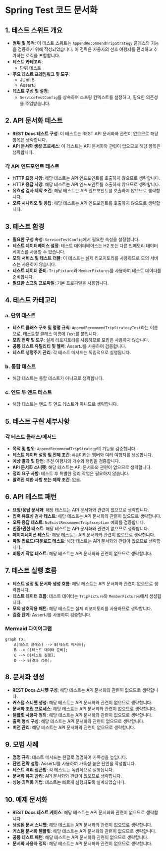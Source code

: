 
# Spring Test 코드 문서화

## 1. 테스트 스위트 개요
- **범위 및 목적**: 이 테스트 스위트는 `AppendRecommendTripStrategy` 클래스의 기능을 검증하기 위해 작성되었습니다. 이 전략은 사용자의 선호 여행지를 관리하고 추가하는 로직을 포함합니다.
- **테스트 카테고리**: 
  - 단위 테스트
- **주요 테스트 프레임워크 및 도구**: 
  - JUnit 5
  - AssertJ
- **테스트 구성 및 설정**: 
  - `ServiceTestConfig`를 상속하여 스프링 컨텍스트를 설정하고, 필요한 의존성을 주입받습니다.

## 2. API 문서화 테스트
- **REST Docs 테스트 구성**: 이 테스트는 REST API 문서화와 관련이 없으므로 해당 항목은 생략합니다.
- **API 문서화 생성 프로세스**: 이 테스트는 API 문서화와 관련이 없으므로 해당 항목은 생략합니다.

### 각 API 엔드포인트 테스트
- **HTTP 요청 사양**: 해당 테스트는 API 엔드포인트를 호출하지 않으므로 생략합니다.
- **HTTP 응답 사양**: 해당 테스트는 API 엔드포인트를 호출하지 않으므로 생략합니다.
- **유효성 검사 제약 조건**: 해당 테스트는 API 엔드포인트를 호출하지 않으므로 생략합니다.
- **오류 시나리오 및 응답**: 해당 테스트는 API 엔드포인트를 호출하지 않으므로 생략합니다.

## 3. 테스트 환경
- **필요한 구성 속성**: `ServiceTestConfig`에서 필요한 속성을 설정합니다.
- **테스트 데이터베이스 설정**: 테스트 데이터베이스는 H2 또는 다른 인메모리 데이터베이스를 사용할 수 있습니다.
- **모의 서비스 및 테스트 더블**: 이 테스트는 실제 리포지토리를 사용하므로 모의 서비스는 사용하지 않습니다.
- **테스트 데이터 준비**: `TripFixture`와 `MemberFixtures`를 사용하여 테스트 데이터를 준비합니다.
- **필요한 스프링 프로파일**: 기본 프로파일을 사용합니다.

## 4. 테스트 카테고리

### a. 단위 테스트
- **테스트 클래스 구조 및 명명 규칙**: `AppendRecommendTripStrategyTest`라는 이름으로, 테스트할 클래스 이름에 `Test`를 붙입니다.
- **모킹 전략 및 도구**: 실제 리포지토리를 사용하므로 모킹은 사용하지 않습니다.
- **공통 테스트 유틸리티 및 헬퍼**: AssertJ를 사용하여 검증합니다.
- **테스트 생명주기 관리**: 각 테스트 메서드는 독립적으로 실행됩니다.

### b. 통합 테스트
- 해당 테스트는 통합 테스트가 아니므로 생략합니다.

### c. 엔드 투 엔드 테스트
- 해당 테스트는 엔드 투 엔드 테스트가 아니므로 생략합니다.

## 5. 테스트 구현 세부사항
### 각 테스트 클래스/메서드
- **목적 및 범위**: `AppendRecommendTripStrategy`의 기능을 검증합니다.
- **테스트 데이터 설정 및 전제 조건**: `하온`이라는 멤버와 여러 여행지를 생성합니다.
- **예상 결과 및 단언**: 추천 여행지의 개수와 랭킹을 검증합니다.
- **API 문서화 스니펫**: 해당 테스트는 API 문서화와 관련이 없으므로 생략합니다.
- **정리 요구 사항**: 테스트 후 특별한 정리 작업은 필요하지 않습니다.
- **알려진 제한 사항 또는 제약 조건**: 없음.

## 6. API 테스트 패턴
- **요청/응답 문서화**: 해당 테스트는 API 문서화와 관련이 없으므로 생략합니다.
- **입력 유효성 검사 테스트**: 해당 테스트는 API 문서화와 관련이 없으므로 생략합니다.
- **오류 응답 테스트**: `NoExistRecommendTripException` 예외를 검증합니다.
- **인증/권한 테스트**: 해당 테스트는 API 문서화와 관련이 없으므로 생략합니다.
- **페이지네이션 테스트**: 해당 테스트는 API 문서화와 관련이 없으므로 생략합니다.
- **파일 업로드/다운로드 테스트**: 해당 테스트는 API 문서화와 관련이 없으므로 생략합니다.
- **비동기 작업 테스트**: 해당 테스트는 API 문서화와 관련이 없으므로 생략합니다.

## 7. 테스트 실행 흐름
- **테스트 설정 및 문서화 생성 흐름**: 해당 테스트는 API 문서화와 관련이 없으므로 생략합니다.
- **테스트 데이터 흐름**: 테스트 데이터는 `TripFixture`와 `MemberFixtures`에서 생성됩니다.
- **모의 상호작용 패턴**: 해당 테스트는 실제 리포지토리를 사용하므로 생략합니다.
- **검증 단계**: AssertJ를 사용하여 검증합니다.

### Mermaid 다이어그램
```mermaid
graph TD;
    A[테스트 클래스] --> B[테스트 메서드];
    B --> C[테스트 데이터 준비];
    C --> D[테스트 실행];
    D --> E[결과 검증];
```

## 8. 문서화 생성
- **REST Docs 스니펫 구성**: 해당 테스트는 API 문서화와 관련이 없으므로 생략합니다.
- **커스텀 스니펫 생성**: 해당 테스트는 API 문서화와 관련이 없으므로 생략합니다.
- **문서화 조립 프로세스**: 해당 테스트는 API 문서화와 관련이 없으므로 생략합니다.
- **템플릿 사용자 정의**: 해당 테스트는 API 문서화와 관련이 없으므로 생략합니다.
- **출력 형식 구성**: 해당 테스트는 API 문서화와 관련이 없으므로 생략합니다.
- **버전 관리**: 해당 테스트는 API 문서화와 관련이 없으므로 생략합니다.

## 9. 모범 사례
- **명명 규칙**: 테스트 메서드는 한글로 명명하여 가독성을 높입니다.
- **단언 전략 설명**: AssertJ를 사용하여 가독성 높은 단언을 작성합니다.
- **테스트 격리 접근법**: 각 테스트는 독립적으로 실행됩니다.
- **문서화 유지 관리**: API 문서화와 관련이 없으므로 생략합니다.
- **성능 최적화 기법**: 테스트는 빠르게 실행되도록 설계되었습니다.

## 10. 예제 문서화
- **REST Docs 테스트 케이스**: 해당 테스트는 API 문서화와 관련이 없으므로 생략합니다.
- **생성된 문서 스니펫**: 해당 테스트는 API 문서화와 관련이 없으므로 생략합니다.
- **커스텀 문서화 템플릿**: 해당 테스트는 API 문서화와 관련이 없으므로 생략합니다.
- **공통 테스트 패턴**: 해당 테스트는 API 문서화와 관련이 없으므로 생략합니다.
- **문서화 사용자 정의**: 해당 테스트는 API 문서화와 관련이 없으므로 생략합니다.
```
